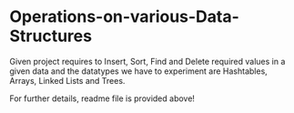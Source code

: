 # Operations-on-various-Data-Structures

Given project requires to Insert, Sort, Find and Delete required values in a given data and the datatypes we have to experiment are Hashtables, Arrays, Linked Lists and Trees.

For further details, readme file is provided above!
